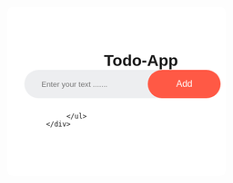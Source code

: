 <html lang="en">
<head>
     <meta charset="UTF-8">
     <meta name="viewport" content="width=device-width, initial-scale=1.0">
     <title>Todo app</title>
     <link rel="stylesheet" href="cssfile.css">
     <style>
          *{
     margin: 0;
     padding: 0;
     box-sizing: border-box;
     font-family: 'poppins',sans-serif;
}
.container{
   width: 100%;
   min-height: 100vh;
   /* background: linear-gradient(135deg, #153677, #4e085f); */
   /* background-color: #555;
   background-color: aliceblue; */
   padding: 10px;
}
.todo-app{
     width: 100%;
     max-width: 540px;
     background: #fff;
     margin: 100px auto 20px;
     padding: 40px 30px 70px;
     border-radius: 10px;
}
.row{
     display: flex;
     align-items: center;
     justify-content: space-between;
     background: #edeef0;
     border-radius: 30px;
     padding-left: 20px;
     margin-bottom: 25px;
}
input{
   flex: 1;
   border: none;
   outline: none;
   background: transparent;
   padding: 10px;
   font-weight: 14px;
}
button{
     border: none;
     outline: none;
     padding: 16px 50px;
     background: #ff5945;
     color: #fff;
     font-size: 16px;
     cursor: pointer;
     border-radius: 40px;
}
ul li{
     list-style: none;
     font-size: 17px;
     padding: 12px 8px 12px 50px;
     user-select: none;
     cursor: pointer;
     position: relative;
}
ul li::before{
     content: '';
     position: absolute;
     height: 28px;
     width: 28px;
     border-radius: 50%;
     background-image: url(Downloads/radio_button.jpg);
     background-size: cover;
     background-position: center;
     top: 12px;
     left: 0px;

}
ul li span{
     position: absolute;
     right: 0;
     top: 5px;
     width: 40px;
     height: 40px;
     font-size: 22px;
     color: #555;
     line-height: 40px;
     text-align: center;
     border-radius: 50%;
}
ul li span:hover{
     background: #edeef0;
}
     </style>

</head>
<body>   
  <div class="container">
      <div class="todo-app">
           <h1 style="margin-left: 140px;">Todo-App</h1>
           <div class="row">
               <input type="text" id="input-box" placeholder="Enter your text .......">
               <button onclick="AddTask()">Add</button>
           </div>
           <ul id="list-container">
               
           </ul>
      </div>
  </div>
  <script src="jsfile.js"></script>
  <script>
     const inputBox = document.getElementById("input-box");
const listContainer = document.getElementById("list-container");
function AddTask(){
     if(inputBox.value == ''){
          alert("you write must something!");
     }
     else{
          let li = document.createElement("li");
          li.innerHTML = inputBox.value;
          listContainer.appendChild(li);
          let span = document.createElement("span");
          span.innerHTML = "\u00d7";
          li.appendChild(span);
     }
     inputBox.value = "";
}

listContainer.addEventListener("click",function(e){
     if(e.target.tagName == "LI"){
          e.target.classList.toggle("checked");
     }
     else if(e.target.tagName == "SPAN"){
          e.target.parentElement.remove();
     }
},false
);
  </script>
</body>
</html>
